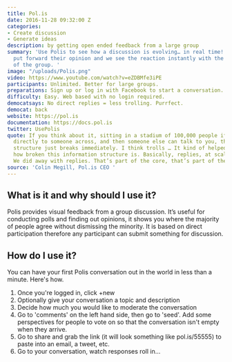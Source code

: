 ```yaml
---
title: Pol.is
date: 2016-11-28 09:32:00 Z
categories:
- Create discussion
- Generate ideas
description: by getting open ended feedback from a large group
summary: 'Use Polis to see how a discussion is evolving… in real time! Anyone can
  put forward their opinion and we see the reaction instantly with the moving visualisation
  of the group. '
image: "/uploads/Polis.png"
video: https://www.youtube.com/watch?v=eZDBMfe3iPE
participants: Unlimited. Better for large groups.
preparations: Sign up or log in with Facebook to start a conversation.
difficulty: Easy. Web based with no login required.
democatsays: No direct replies = less trolling. Purrfect.
democat: back
website: https://pol.is
documentation: https://docs.pol.is
twitter: UsePolis
quote: If you think about it, sitting in a stadium of 100,000 people if you can talk
  directly to someone across, and then someone else can talk to you, this information
  structure just breaks immediately. I think trolls … It kind of helped us realize
  how broken this information structure is. Basically, replies, at scale, don’t work.
  We did away with replies. That’s part of the core, that’s part of the foundation.
source: 'Colin Megill, Pol.is CEO '
---
```


## What is it and why should I use it?

Polis provides visual feedback from a group discussion. It’s useful for conducting polls and finding out opinions, it shows you where the majority of people agree without dismissing the minority. It is based on direct participation therefore any participant can submit something for discussion.

## How do I use it?

You can have your first Polis conversation out in the world in less than a minute. Here's how.

1. Once you're logged in, click +new
2. Optionally give your conversation a topic and description
3. Decide how much you would like to moderate the conversation
4. Go to 'comments' on the left hand side, then go to 'seed'. Add some perspectives for people to vote on so that the conversation isn't empty when they arrive.
5. Go to share and grab the link (it will look something like pol.is/55555) to paste into an email, a tweet, etc.
6. Go to your conversation, watch responses roll in...

